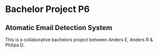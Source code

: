 # Bachelor Project P6
## Atomatic Email Detection System

This is a collaborative bachelors project between Anders E, Anders R & Philips D.
